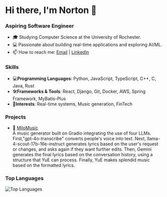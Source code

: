 # Hi there, I'm Norton 👋

### Aspiring Software Engineer
- 🎓 Studying Computer Science at the University of Rochester.
- 💻 Passionate about building real-time applications and exploring AI/ML.
- 📫 How to reach me: [Email](mailto:futuresdehi@gmail.com) | [LinkedIn](https://www.linkedin.com/in/norton-gu-322737278/)

### Skills
- 💻**Programming Languages**: Python, JavaScript, TypeScript, C++, C, Java, Rust
- 🛠️**Frameworks & Tools**: React, Django, Git, Docker, AWS, Spring Framework, MyBatis-Plus
- 🎯**Interests**: Real-time systems, Music generation, FinTech

### Projects
- 🎵 [MiloMusic](https://github.com/futurespyhi/MiloMusic)  
  A music generator built on Gradio integrating the use of four LLMs. First,"gpt-4o-transcribe" converts people's voice into text. Next, llama-4-scout-17b-16e-instruct generates lyrics based on the user's request or changes, and asks again if they want further edits. Then, Gemini generates the final lyrics based on the conversation history, using a structure that YuE can process. Finally, YuE makes splendid music based on the formatted lyrics.



### Top Languages
![Top Languages](https://github-readme-stats.vercel.app/api/top-langs/?username=futurespyhi&layout=compact&theme=radical)

